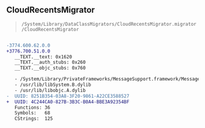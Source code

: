 ## CloudRecentsMigrator

> `/System/Library/DataClassMigrators/CloudRecentsMigrator.migrator/CloudRecentsMigrator`

```diff

-3774.600.62.0.0
+3776.700.51.0.0
   __TEXT.__text: 0x1620
   __TEXT.__auth_stubs: 0x260
   __TEXT.__objc_stubs: 0x760

   - /System/Library/PrivateFrameworks/MessageSupport.framework/MessageSupport
   - /usr/lib/libSystem.B.dylib
   - /usr/lib/libobjc.A.dylib
-  UUID: 8251B354-03A8-3F20-9861-A22CE3588527
+  UUID: 4C244CA0-827B-3B3C-B0A4-BBE3A92354BF
   Functions: 36
   Symbols:   68
   CStrings:  125

```
